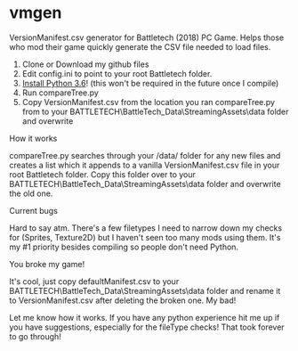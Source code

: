 # vmgen
VersionManifest.csv generator for Battletech (2018) PC Game. Helps those who mod their game quickly generate the CSV file needed to load files.

1. Clone or Download my github files
2. Edit config.ini to point to your root Battletech folder.
3. [Install Python 3.6](https://www.python.org/downloads/)! (this won't be required in the future once I compile)
4. Run compareTree.py
5. Copy VersionManifest.csv from the location you ran compareTree.py from to your BATTLETECH\BattleTech_Data\StreamingAssets\data folder and overwrite

How it works

compareTree.py searches through your /data/ folder for any new files and creates a list which it appends to a vanilla VersionManifest.csv file in your root Battletech folder. Copy this folder over to your BATTLETECH\BattleTech_Data\StreamingAssets\data folder and overwrite the old one.

Current bugs

Hard to say atm. There's a few filetypes I need to narrow down my checks for (Sprites, Texture2D) but I haven't seen too many mods using them. It's my #1 priority besides compiling so people don't need Python.

You broke my game!

It's cool, just copy defaultManifest.csv to your BATTLETECH\BattleTech_Data\StreamingAssets\data folder and rename it to VersionManifest.csv after deleting the broken one. My bad!

Let me know how it works. If you have any python experience hit me up if you have suggestions, especially for the fileType checks! That took forever to go through!
